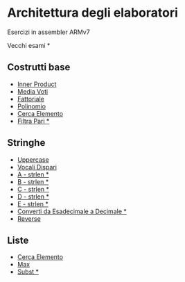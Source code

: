 # Architettura degli elaboratori
Esercizi in assembler ARMv7

Vecchi esami *
## Costrutti base
* [Inner Product](https://github.com/AShatti99/AE/tree/main/ARMv7/IP)
* [Media Voti](https://github.com/AShatti99/AE/blob/main/ARMv7/mediaVoti.s)
* [Fattoriale](https://github.com/AShatti99/AE/blob/main/ARMv7/fattoriale.s)
* [Polinomio](https://github.com/AShatti99/AE/blob/main/ARMv7/polinomio.s)
* [Cerca Elemento](https://github.com/AShatti99/AE/tree/main/ARMv7/cerca)
* [Filtra Pari *](https://github.com/AShatti99/AE/blob/main/ARMv7/filtraPari.s)


## Stringhe
* [Uppercase](https://github.com/AShatti99/AE/blob/main/ARMv7/upperCase.s)
* [Vocali Dispari](https://github.com/AShatti99/AE/tree/main/ARMv7/VocaliDispari)
* [A - strlen *](https://github.com/AShatti99/AE/tree/main/ARMv7/strlen/A)
* [B - strlen *](https://github.com/AShatti99/AE/tree/main/ARMv7/strlen/B)
* [C - strlen *](https://github.com/AShatti99/AE/tree/main/ARMv7/strlen/C)
* [D - strlen *](https://github.com/AShatti99/AE/tree/main/ARMv7/strlen/D)
* [E - strlen *](https://github.com/AShatti99/AE/tree/main/ARMv7/strlen/E)
* [Converti da Esadecimale a Decimale *](https://github.com/AShatti99/AE/tree/main/ARMv7/ConvertiDaEsadecimaleADecimale)
* [Reverse](https://github.com/AShatti99/AE/blob/main/ARMv7/reserve.s)

## Liste
* [Cerca Elemento](https://github.com/AShatti99/AE/tree/main/ARMv7/cercaLista)
* [Max](https://github.com/AShatti99/AE/tree/main/ARMv7/max)
* [Subst *](https://github.com/AShatti99/AE/tree/main/ARMv7/subst)
